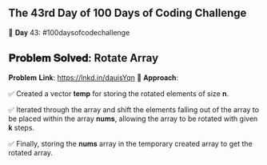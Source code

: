 The 43rd Day of 100 Days of Coding Challenge
---------------------------------------------

📌 𝐃𝐚𝐲 43: #100daysofcodechallenge

𝐏𝐫𝐨𝐛𝐥𝐞𝐦 𝐒𝐨𝐥𝐯𝐞𝐝: Rotate Array
---------------------------------------------
𝐏𝐫𝐨𝐛𝐥𝐞𝐦 𝐋𝐢𝐧𝐤: https://lnkd.in/dauisYqn
📌 𝐀𝐩𝐩𝐫𝐨𝐚𝐜𝐡:

✅ Created a vector 𝐭𝐞𝐦𝐩 for storing the rotated elements of size 𝐧.

✅ Iterated through the array and shift the elements falling out of the array to be placed within the array 𝐧𝐮𝐦𝐬, allowing the array to be rotated with given 𝐤 steps.

✅ Finally, storing the 𝐧𝐮𝐦𝐬 array in the temporary created array to get the rotated array.
